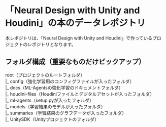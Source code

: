 # 「Neural Design with Unity and Houdini」の本のデータレポジトリ

本レポジトリは、「Neural Design with Unity and Houdini」で作っているプロジェクトのレポジトリとなります。

## フォルダ構成（重要なものだけピックアップ）

root（プロジェクトのルートフォルダ）<br>
  |_  config（強化学習用のコンフィグファイルが入ったフォルダ）<br>
  |_  docs（ML-Agentsの強化学習のドキュメントフォルダ）<br>
  |_  houdini-files（Houdiniファイルとデジタルアセットが入ったフォルダ）<br>
  |_  ml-agents（setup.pyが入ったフォルダ）<br>
  |_  models（学習結果のモデルが入ったフォルダ）<br>
  |_  summaries（学習結果のグラフデータが入ったフォルダ）<br>
  |_  UnitySDK（Unityプロジェクトのフォルダ）<br>
  

